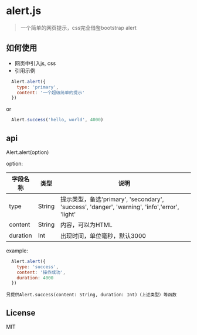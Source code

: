 # alert.js

> 一个简单的网页提示，css完全借鉴bootstrap alert

## 如何使用

- 网页中引入js, css
- 引用示例
  
```js
  Alert.alert({
    type: 'primary',
    content: '一个超级简单的提示'
  })
```
or
```js
  Alert.success('hello, world', 4000)
```


## api

Alert.alert(option)

option:

|字段名称|类型|说明|
| -- | -- | -- |
|type|String|提示类型，备选'primary', 'secondary', 'success', 'danger', 'warning', 'info','error', 'light'|
|content|String|内容，可以为HTML|
|duration|Int|出现时间，单位毫秒，默认3000|

example:

```js
  Alert.alert({
    type: 'success',
    content: '操作成功',
    duration: 4000
  })
```

```
另提供Alert.success(content: String, duration: Int)（上述类型）等函数
```

## License

MIT